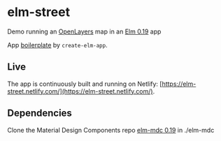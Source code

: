 # elm-street
Demo running an [OpenLayers](https://openlayers.org/) map in an [Elm 0.19](https://elm-lang.org/) app

App [boilerplate](create-elm-app.md) by `create-elm-app`.

## Live
The app is continuously built and running on Netlify: [https://elm-street.netlify.com/](https://elm-street.netlify.com/).

## Dependencies
Clone the Material Design Components repo [elm-mdc 0.19](https://github.com/aforemny/elm-mdc/tree/elm-19) in ./elm-mdc
